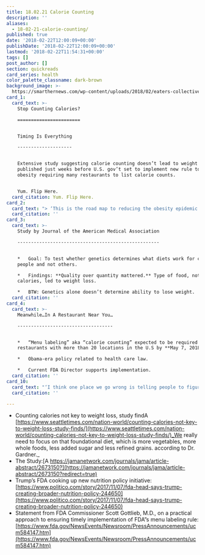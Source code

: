 ```yaml
---
title: 18.02.21 Calorie Counting
description: ''
aliases:
  - 18-02-21-calorie-counting/
published: true
date: '2018-02-22T12:00:09+00:00'
publishDate: '2018-02-22T12:00:09+00:00'
lastmod: '2018-02-22T11:54:31+00:00'
tags: []
post_author: []
section: quickreads
card_series: health
color_palette_classname: dark-brown
background_image: >-
  https://smarthernews.com/wp-content/uploads/2018/02/eaters-collective-109599-unsplash-360x360.jpg
card_1:
  card_text: >-
    Stop Counting Calories?

    =======================


    Timing Is Everything

    --------------------


    Extensive study suggesting calorie counting doesn’t lead to weight loss
    published just weeks before U.S. gov’t set to implement new rule to combat
    obesity requiring many restaurants to list calorie counts.


    Yum. Flip Here.
  card_citation: Yum. Flip Here.
card_2:
  card_text: "> ‘This is the road map to reducing the obesity epidemic in the United States. It’s time for U.S. and other national policies to stop focusing on calories and calorie counting.’\n> \n> Dr. Dariush Mozaffarian, Dean of Friedman School of Nutrition Science and Policy at Tufts University"
  card_citation: ''
card_3:
  card_text: >-
    Study by Journal of the American Medical Association

    ----------------------------------------------------


    *   Goal: To test whether genetics determines what diets work for certain
    people and not others.

    *   Findings: **Quality over quantity mattered.** Type of food, not
    calories, led to weight loss.

    *   BTW: Genetics alone doesn’t determine ability to lose weight.
  card_citation: ''
card_4:
  card_text: >-
    Meanwhile…In A Restaurant Near You…

    -----------------------------------


    *   “Menu labeling” aka “calorie counting” expected to be required of all
    restaurants with more than 20 locations in the U.S by **May 7, 2018**.

    *   Obama-era policy related to health care law.

    *   Current FDA Director supports implementation.
  card_citation: ''
card_10:
  card_text: "‘I think one place we go wrong is telling people to figure out how many calories they eat and then telling them to cut back on 500 calories, which makes them miserable.’ Find out what Dr. Chris Gardner says we should do instead:\n\n[view sources](https://smarthernews.com/18-02-21-calorie-counting/)"
  card_citation: ''

---
```

*   Counting calories not key to weight loss, study findA [https://www.seattletimes.com/nation-world/counting-calories-not-key-to-weight-loss-study-finds/](https://www.seattletimes.com/nation-world/counting-calories-not-key-to-weight-loss-study-finds/)_We really need to focus on that foundational diet, which is more vegetables, more whole foods, less added sugar and less refined grains. according to Dr. Gardner._
*   The Study:[A https://jamanetwork.com/journals/jama/article-abstract/2673150?](https://jamanetwork.com/journals/jama/article-abstract/2673150?redirect=true)
*   Trump’s FDA cooking up new nutrition policy initiative: [https://www.politico.com/story/2017/11/07/fda-head-says-trump-creating-broader-nutrition-policy-244650](https://www.politico.com/story/2017/11/07/fda-head-says-trump-creating-broader-nutrition-policy-244650)
*   Statement from FDA Commissioner Scott Gottlieb, M.D., on a practical approach to ensuring timely implementation of FDA”s menu labeling rule: [https://www.fda.gov/NewsEvents/Newsroom/PressAnnouncements/ucm584147.htm](https://www.fda.gov/NewsEvents/Newsroom/PressAnnouncements/ucm584147.htm)